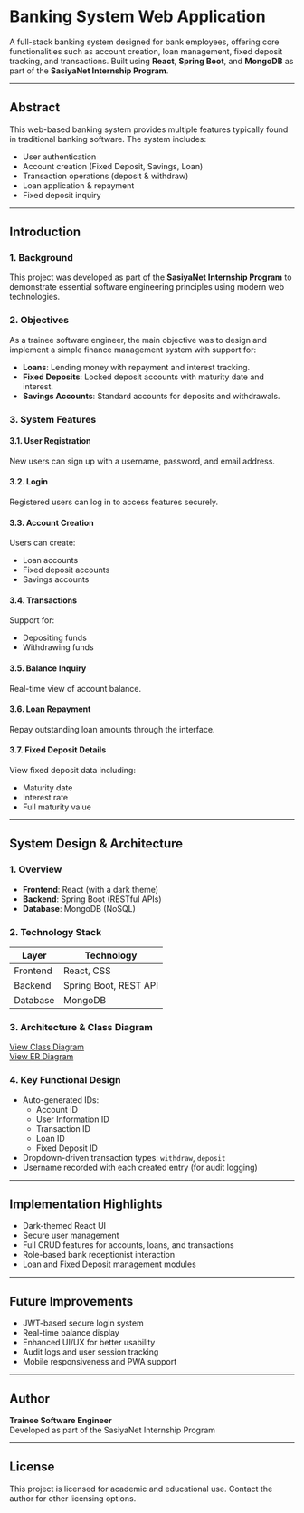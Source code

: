 #  Banking System Web Application

A full-stack banking system designed for bank employees, offering core functionalities such as account creation, loan management, fixed deposit tracking, and transactions. Built using **React**, **Spring Boot**, and **MongoDB** as part of the **SasiyaNet Internship Program**.

---

##  Abstract

This web-based banking system provides multiple features typically found in traditional banking software. The system includes:

- User authentication
- Account creation (Fixed Deposit, Savings, Loan)
- Transaction operations (deposit & withdraw)
- Loan application & repayment
- Fixed deposit inquiry

---

##  Introduction

### 1. Background

This project was developed as part of the **SasiyaNet Internship Program** to demonstrate essential software engineering principles using modern web technologies.

### 2. Objectives

As a trainee software engineer, the main objective was to design and implement a simple finance management system with support for:

- **Loans**: Lending money with repayment and interest tracking.
- **Fixed Deposits**: Locked deposit accounts with maturity date and interest.
- **Savings Accounts**: Standard accounts for deposits and withdrawals.

### 3. System Features

#### 3.1. User Registration
New users can sign up with a username, password, and email address.

#### 3.2. Login
Registered users can log in to access features securely.

#### 3.3. Account Creation
Users can create:
- Loan accounts
- Fixed deposit accounts
- Savings accounts

#### 3.4. Transactions
Support for:
- Depositing funds
- Withdrawing funds

#### 3.5. Balance Inquiry
Real-time view of account balance.

#### 3.6. Loan Repayment
Repay outstanding loan amounts through the interface.

#### 3.7. Fixed Deposit Details
View fixed deposit data including:
- Maturity date
- Interest rate
- Full maturity value

---

##  System Design & Architecture

### 1. Overview

- **Frontend**: React (with a dark theme)
- **Backend**: Spring Boot (RESTful APIs)
- **Database**: MongoDB (NoSQL)

### 2. Technology Stack

| Layer     | Technology          |
|-----------|---------------------|
| Frontend  | React, CSS          |
| Backend   | Spring Boot, REST API |
| Database  | MongoDB             |

### 3. Architecture & Class Diagram

 [View Class Diagram](https://drive.google.com/file/d/1EczIp3ngCZ7DObVNq7_y8ICUfQsSHRrS/view?usp=sharing)  
 [View ER Diagram](https://drive.google.com/file/d/1KndkpIlyd4dlPmW-emnWSh2ThGF0DQTb/view?usp=sharing)

### 4. Key Functional Design

- Auto-generated IDs:
  - Account ID
  - User Information ID
  - Transaction ID
  - Loan ID
  - Fixed Deposit ID
- Dropdown-driven transaction types: `withdraw`, `deposit`
- Username recorded with each created entry (for audit logging)

---

##  Implementation Highlights

- Dark-themed React UI
- Secure user management
- Full CRUD features for accounts, loans, and transactions
- Role-based bank receptionist interaction
- Loan and Fixed Deposit management modules

---

##  Future Improvements

- JWT-based secure login system
- Real-time balance display
- Enhanced UI/UX for better usability
- Audit logs and user session tracking
- Mobile responsiveness and PWA support

---

##  Author

**Trainee Software Engineer**  
Developed as part of the SasiyaNet Internship Program

---

##  License

This project is licensed for academic and educational use. Contact the author for other licensing options.

